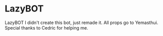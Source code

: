 # LazyBOT


LazyBOT
I didn't create this bot, just remade it. All props go to Yemasthui. Special thanks to Cedric for helping me.
